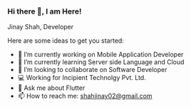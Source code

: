 ### Hi there 👋, I am Here!
Jinay Shah, Developer

Here are some ideas to get you started:

- 🔭 I’m currently working on Mobile Application Developer
- 🌱 I’m currently learning Server side Language and Cloud
- 👯 I’m looking to collaborate on Software Developer
- :computer: Working for Incipient Technolgy Pvt. Ltd.
- 💬 Ask me about Flutter
- 📫 How to reach me: shahjinay02@gmail.com
